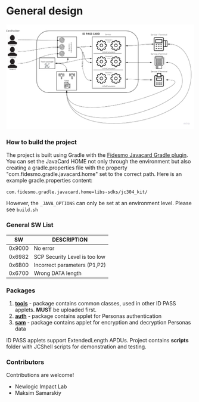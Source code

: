 # General design
![ID PASS applets](https://github.com/idpass/card-applets/blob/master/idpass-diagram.jpg)

### How to build the project

The project is built using Gradle with the [Fidesmo Javacard Gradle plugin](https://github.com/fidesmo/gradle-javacard).
You can set the JavaCard HOME not only through the environment but also creating a gradle.properties file with the
property "com.fidesmo.gradle.javacard.home" set to the correct path. Here is an example gradle.properties content:

```
com.fidesmo.gradle.javacard.home=libs-sdks/jc304_kit/
```

However, the `_JAVA_OPTIONS` can only be set at an environment level. Please see `build.sh`


### General SW List

SW | DESCRIPTION
-- | -- 
0x9000 | No error
0x6982 | SCP Security Level is too low
0x6B00 | Incorrect parameters (P1,P2)
0x6700 | Wrong DATA length

### Packages
1. **[tools](https://github.com/idpass/card-tools-applet)** - package contains common classes, used in other ID PASS applets. **MUST** be uploaded first.
2. **[auth](https://github.com/idpass/card-auth-applet)** - package contains applet for Personas authentication
3. **[sam](https://github.com/idpass/card-sam-applet)** - package contains applet for encryption and decryption Personas data

ID PASS applets support ExtendedLength APDUs.
Project contains **scripts** folder with JCShell scripts for demonstration and testing.

### Contributors

Contributions are welcome!

- Newlogic Impact Lab
- Maksim Samarskiy
